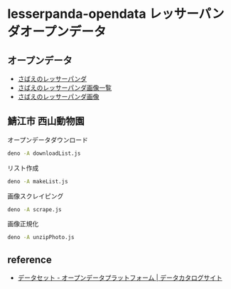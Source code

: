 # lesserpanda-opendata レッサーパンダオープンデータ

## オープンデータ

- [さばえのレッサーパンダ](data/lesserpanda_sabae.csv)
- [さばえのレッサーパンダ画像一覧](data/lesserpanda_sabae_photo.csv)
- [さばえのレッサーパンダ画像](img/)

## 鯖江市 西山動物園

オープンデータダウンロード
```sh
deno -A downloadList.js
```

リスト作成
```sh
deno -A makeList.js
```

画像スクレイピング
```sh
deno -A scrape.js
```

画像正規化
```sh
deno -A unzipPhoto.js
```

## reference

- [データセット - オープンデータプラットフォーム | データカタログサイト](https://ckan.odp.jig.jp/dataset/?q=%E3%83%AC%E3%83%83%E3%82%B5%E3%83%BC%E3%83%91%E3%83%B3%E3%83%80)
